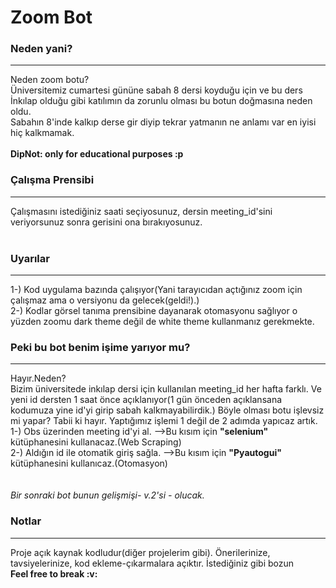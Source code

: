 # Zoom Bot

### Neden yani?
<hr>
Neden zoom botu? <br>
Üniversitemiz cumartesi gününe sabah 8 dersi koyduğu için ve bu ders İnkılap olduğu gibi katılımın da zorunlu olması bu botun doğmasına neden oldu. 
<br>
Sabahın 8'inde kalkıp derse gir diyip tekrar yatmanın ne anlamı var en iyisi hiç kalkmamak. 
<br>
<br>
<b>DipNot: only for educational purposes :p </b>

### Çalışma Prensibi <br>
<hr>
Çalışmasını istediğiniz saati seçiyosunuz, dersin meeting_id'sini veriyorsunuz sonra gerisini ona bırakıyosunuz.
<br>
<br>


### Uyarılar <br>
<hr>
1-) Kod uygulama bazında çalışıyor(Yani tarayıcıdan açtığınız zoom için çalışmaz ama o versiyonu da gelecek(geldi!).)
<br>
2-) Kodlar görsel tanıma prensibine dayanarak otomasyonu sağlıyor o yüzden zoomu dark theme değil de white theme kullanmanız gerekmekte.
<br>

### Peki bu bot benim işime yarıyor mu? <br>
<hr>
Hayır.Neden?<br>
Bizim üniversitede inkılap dersi için kullanılan meeting_id her hafta farklı. Ve yeni id dersten 1 saat önce açıklanıyor(1 gün önceden açıklansana kodumuza yine id'yi girip sabah kalkmayabilirdik.) Böyle olması botu işlevsiz mi yapar? Tabii ki hayır. Yaptığımız işlemi 1 değil de 2 adımda yapıcaz artık.<br>
1-) Obs üzerinden meeting id'yi al. -->Bu kısım için <b>"selenium"</b> kütüphanesini kullanacaz.(Web Scraping)<br>
2-) Aldığın id ile otomatik giriş sağla. -->Bu kısım için <b>"Pyautogui"</b> kütüphanesini kullanıcaz.(Otomasyon)<br><br><br>
<i> Bir sonraki bot bunun gelişmişi- v.2'si - olucak. </i>
<br>


### Notlar <br>
<hr>
Proje açık kaynak kodludur(diğer projelerim gibi). Önerilerinize, tavsiyelerinize, kod ekleme-çıkarmalara açıktır. İstediğiniz gibi bozun 
<br>
<b>Feel free to break :v: </b>
